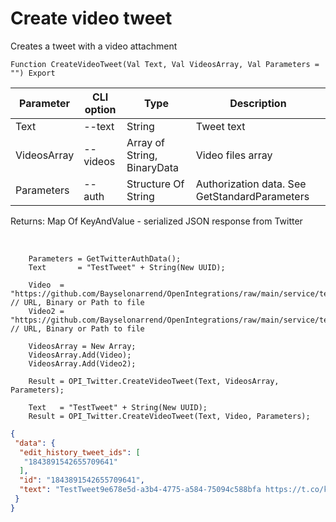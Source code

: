 ﻿---
sidebar_position: 5
---

# Create video tweet
 Creates a tweet with a video attachment



`Function CreateVideoTweet(Val Text, Val VideosArray, Val Parameters = "") Export`

  | Parameter | CLI option | Type | Description |
  |-|-|-|-|
  | Text | --text | String | Tweet text |
  | VideosArray | --videos | Array of String, BinaryData | Video files array |
  | Parameters | --auth | Structure Of String | Authorization data. See GetStandardParameters |

  
  Returns:  Map Of KeyAndValue - serialized JSON response from Twitter

<br/>




```bsl title="Code example"
    Parameters = GetTwitterAuthData();
    Text       = "TestTweet" + String(New UUID);

    Video  = "https://github.com/Bayselonarrend/OpenIntegrations/raw/main/service/test_data/video.mp4"; // URL, Binary or Path to file
    Video2 = "https://github.com/Bayselonarrend/OpenIntegrations/raw/main/service/test_data/video.mp4"; // URL, Binary or Path to file

    VideosArray = New Array;
    VideosArray.Add(Video);
    VideosArray.Add(Video2);

    Result = OPI_Twitter.CreateVideoTweet(Text, VideosArray, Parameters);

    Text   = "TestTweet" + String(New UUID);
    Result = OPI_Twitter.CreateVideoTweet(Text, Video, Parameters);
```
 



```json title="Result"
{
 "data": {
  "edit_history_tweet_ids": [
   "1843891542655709641"
  ],
  "id": "1843891542655709641",
  "text": "TestTweet9e678e5d-a3b4-4775-a584-75094c588bfa https://t.co/kYlj98ZsLS"
 }
}
```
